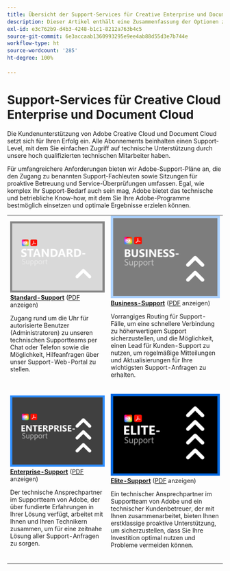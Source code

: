 ```yaml
---
title: Übersicht der Support-Services für Creative Enterprise und Document Cloud
description: Dieser Artikel enthält eine Zusammenfassung der Optionen zum Kunden-Support für Adobe Creative Cloud und Document Cloud. Zu diesen Optionen gehören Standard, Business, Enterprise und Elite.
exl-id: e3c762b9-d4b3-4248-b1c1-8212a763b4c5
source-git-commit: 6e3accaab1360993295e9ee4ab88d55d3e7b744e
workflow-type: ht
source-wordcount: '285'
ht-degree: 100%

---
```


# Support-Services für Creative Cloud Enterprise und Document Cloud

Die Kundenunterstützung von Adobe Creative Cloud und Document Cloud setzt sich für Ihren Erfolg ein. Alle Abonnements beinhalten einen Support-Level, mit dem Sie einfachen Zugriff auf technische Unterstützung durch unsere hoch qualifizierten technischen Mitarbeiter haben.

Für umfangreichere Anforderungen bieten wir Adobe-Support-Pläne an, die den Zugang zu benannten Support-Fachleuten sowie Sitzungen für proaktive Betreuung und Service-Überprüfungen umfassen. Egal, wie komplex Ihr Support-Bedarf auch sein mag, Adobe bietet das technische und betriebliche Know-how, mit dem Sie Ihre Adobe-Programme bestmöglich einsetzen und optimale Ergebnisse erzielen können.

<table style="table-layout:fixed">
<tr>
  <td>
    <a href="dme-standard.md">
    <img alt="Standard" src="assets/STANDARDSupportThumbnailCC.png"/>
    </a>
    <div>
    <a href="dme-standard.md"><strong>Standard-Support</strong></a>  (<a href="assets/DMeStandardSupportDatasheet_2022.pdf" target="_blank">PDF</a> anzeigen)
    </div>
    <p>Zugang rund um die Uhr für autorisierte Benutzer (Administratoren) zu unseren technischen Supportteams per Chat oder Telefon sowie die Möglichkeit, Hilfeanfragen über unser Support-Web-Portal zu stellen. </p>
    <br>
  </td>
  <td>
    <a href="dme-business.md">
      <img alt="Business" src="assets/BusinessSupportThumbnailCC.png">
    </a>
    <div>
    <a href="dme-business.md"><strong>Business-Support</strong></a> (<a href="assets/DMeBusinessSupportDatasheet_2022.pdf" target="_blank">PDF</a> anzeigen)
    </div>
    <p>Vorrangiges Routing für Support-Fälle, um eine schnellere Verbindung zu höherwertigem Support sicherzustellen, und die Möglichkeit, einen Lead für Kunden-Support zu nutzen, um regelmäßige Mitteilungen und Aktualisierungen für Ihre wichtigsten Support-Anfragen zu erhalten.</p>
    <br>
  </td>
</tr>
<tr>
  <td>
    <a href="dme-enterprise.md">
    <img alt="Enterprise" src="assets/EnterpriseSupportThumbnailxx.png"/>
    </a>
    <div>
    <a href="dme-enterprise.md"><strong>Enterprise-Support</strong></a> (<a href="assets/DMeEnterpriseSupportDatasheet_2022.pdf" target="_blank">PDF</a> anzeigen)
    </div>
    <p>Der technische Ansprechpartner im Supportteam von Adobe, der über fundierte Erfahrungen in Ihrer Lösung verfügt, arbeitet mit Ihnen und Ihren Technikern zusammen, um für eine zeitnahe Lösung aller Support-Anfragen zu sorgen.</p>
    <br>
  </td>
  <td>
    <a href="dme-elite.md">
      <img alt="Elite" src="assets/EliteSupportThumbnailcc.png">
    </a>
    <div>
    <a href="dme-elite.md"><strong>Elite-Support</strong></a> (<a href="assets/DMeEliteSupportDatasheet_2022.pdf" target="_blank">PDF</a> anzeigen)
    </div>
    <p>Ein technischer Ansprechpartner im Supportteam von Adobe und ein technischer Kundenbetreuer, der mit Ihnen zusammenarbeitet, bieten Ihnen erstklassige proaktive Unterstützung, um sicherzustellen, dass Sie Ihre Investition optimal nutzen und Probleme vermeiden können.</p>
    <br>
  </td>
</tr>
</table>

